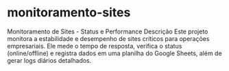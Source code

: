# monitoramento-sites
Monitoramento de Sites - Status e Performance  Descrição Este projeto monitora a estabilidade e desempenho de sites críticos para operações empresariais. Ele mede o tempo de resposta, verifica o status (online/offline) e registra dados em uma planilha do Google Sheets, além de gerar logs diários detalhados.
